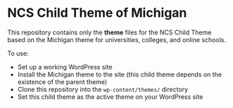 # NCS Child Theme of Michigan

This repository contains only the **theme** files for the NCS Child Theme based on the Michigan theme for universities, colleges, and online schools.

To use:

* Set up a working WordPress site
* Install the Michigan theme to the site (this child theme depends on the existence of the parent theme)
* Clone this repository into the `wp-content/themes/` directory
* Set this child theme as the active theme on your WordPress site


